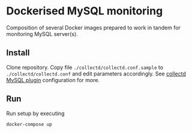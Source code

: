 # Dockerised MySQL monitoring

Composition of several Docker images prepared to work in tandem for monitoring
MySQL server(s).

## Install

Clone repository. Copy file `./collectd/collectd.conf.sample` to
`./collectd/collectd.conf` and edit parameters accordingly. See 
[collectd MySQL plugin](https://collectd.org/wiki/index.php/Plugin:MySQL) 
configuration for more.

## Run

Run setup by executing
```
docker-compose up
```

